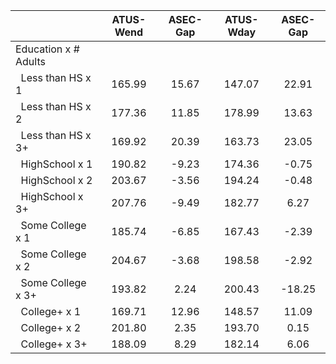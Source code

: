 
|                      |    ATUS-Wend |     ASEC-Gap |    ATUS-Wday |     ASEC-Gap |
| -------------------- | :----------: | :----------: | :----------: | :----------: |
| Education x # Adults |              |              |              |              |
| &nbsp;&nbsp;Less than HS x 1 |       165.99 |        15.67 |       147.07 |        22.91 |
| &nbsp;&nbsp;Less than HS x 2 |       177.36 |        11.85 |       178.99 |        13.63 |
| &nbsp;&nbsp;Less than HS x 3+ |       169.92 |        20.39 |       163.73 |        23.05 |
| &nbsp;&nbsp;HighSchool x 1 |       190.82 |        -9.23 |       174.36 |        -0.75 |
| &nbsp;&nbsp;HighSchool x 2 |       203.67 |        -3.56 |       194.24 |        -0.48 |
| &nbsp;&nbsp;HighSchool x 3+ |       207.76 |        -9.49 |       182.77 |         6.27 |
| &nbsp;&nbsp;Some College x 1 |       185.74 |        -6.85 |       167.43 |        -2.39 |
| &nbsp;&nbsp;Some College x 2 |       204.67 |        -3.68 |       198.58 |        -2.92 |
| &nbsp;&nbsp;Some College x 3+ |       193.82 |         2.24 |       200.43 |       -18.25 |
| &nbsp;&nbsp;College+ x 1 |       169.71 |        12.96 |       148.57 |        11.09 |
| &nbsp;&nbsp;College+ x 2 |       201.80 |         2.35 |       193.70 |         0.15 |
| &nbsp;&nbsp;College+ x 3+ |       188.09 |         8.29 |       182.14 |         6.06 |

